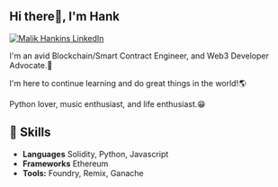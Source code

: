 <h2> Hi there👋, I'm Hank </h2>




 [![Malik Hankins LinkedIn](https://img.shields.io/badge/LinkedIn-0077B5?style=for-the-badge&logo=linkedin&logoColor=white)](www.linkedin.com/in/malik-hankins-775554233)

I'm an avid Blockchain/Smart Contract Engineer,  and Web3 Developer Advocate.🔮

I'm here to continue learning and do great things in the world!🌎

Python lover, music enthusiast, and life enthusiast.😁

## 🔧 Skills
- **Languages** Solidity, Python, Javascript
- **Frameworks** Ethereum
- **Tools:** Foundry, Remix, Ganache



<!--
**hankbenji/hankbenji** is a ✨ _special_ ✨ repository because its `README.md` (this file) appears on your GitHub profile.

helloo

- 🔭 I’m currently working on ...
- 🌱 I’m currently learning ...
- 👯 I’m looking to collaborate on ...
- 🤔 I’m looking for help with ...
- 💬 Ask me about ...
- 📫 How to reach me: ...
- 😄 Pronouns: ...
- ⚡ Fun fact: ...
-->
